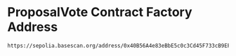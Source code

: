 # ProposalVote Contract Factory Address

```shell
https://sepolia.basescan.org/address/0x40B56A4e83eBbE5c0c3Cd45F733cB9EF1E9F01cE
```
